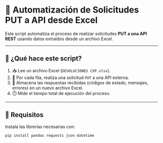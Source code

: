 # 🔄 Automatización de Solicitudes PUT a API desde Excel

Este script automatiza el proceso de realizar solicitudes **PUT a una API REST** usando datos extraídos desde un archivo Excel.

---

## 🚀 ¿Qué hace este script?

1. 📥 Lee un archivo Excel (`DEVOLUCIONES CXP.xlsx`).
2. 🔁 Por cada fila, realiza una solicitud `PUT` a una API externa.
3. 📝 Almacena las respuestas recibidas (códigos de estado, mensajes, errores) en un nuevo archivo Excel.
4. ⏱️ Mide el tiempo total de ejecución del proceso.

---

## 🧰 Requisitos

Instala las librerías necesarias con:

```bash
pip install pandas requests json datetime
